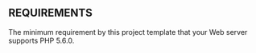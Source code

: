 REQUIREMENTS
------------

The minimum requirement by this project template that your Web server supports PHP 5.6.0.

